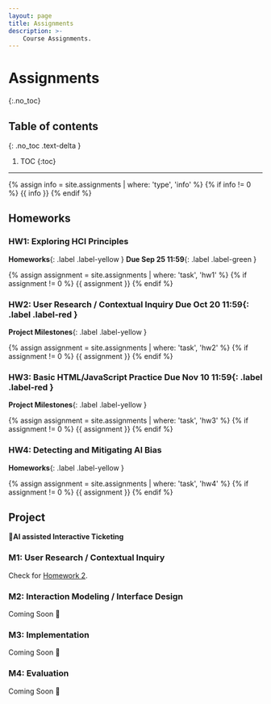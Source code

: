 ```yaml
---
layout: page
title: Assignments
description: >-
    Course Assignments.
---
```


# Assignments
{:.no_toc}

## Table of contents
{: .no_toc .text-delta }

1. TOC
{:toc}

---
{% assign info = site.assignments | where: 'type', 'info' %}
{% if info != 0 %}
 {{ info }}
{% endif %}

## Homeworks
### HW1: Exploring HCI Principles 
**Homeworks**{: .label .label-yellow } **Due Sep 25 11:59**{: .label .label-green }

{% assign assignment = site.assignments | where: 'task', 'hw1' %}
{% if assignment != 0 %}
 {{ assignment }}
{% endif %}

### HW2: User Research / Contextual Inquiry **Due Oct 20 11:59**{: .label .label-red }
**Project Milestones**{: .label .label-yellow }

{% assign assignment = site.assignments | where: 'task', 'hw2' %}
{% if assignment != 0 %}
 {{ assignment }}
{% endif %}

### HW3: Basic HTML/JavaScript Practice **Due Nov 10 11:59**{: .label .label-red }
**Project Milestones**{: .label .label-yellow }

{% assign assignment = site.assignments | where: 'task', 'hw3' %}
{% if assignment != 0 %}
 {{ assignment }}
{% endif %}

### HW4: Detecting and Mitigating AI Bias 
**Homeworks**{: .label .label-yellow }

{% assign assignment = site.assignments | where: 'task', 'hw4' %}
{% if assignment != 0 %}
 {{ assignment }}
{% endif %}


## Project
**🤖AI assisted Interactive Ticketing**

<!-- {% assign info = site.assignments | where: 'type', 'milestones-info' %}
{% if info != 0 %}
 {{ info }}
{% endif %} -->


### M1: User Research / Contextual Inquiry
Check for [Homework 2](#hw2-user-research--contextual-inquiry-due-oct-20-1159).


### M2: Interaction Modeling / Interface Design
Coming Soon 🤮


### M3: Implementation
Coming Soon 🤮


### M4: Evaluation
Coming Soon 🤮
